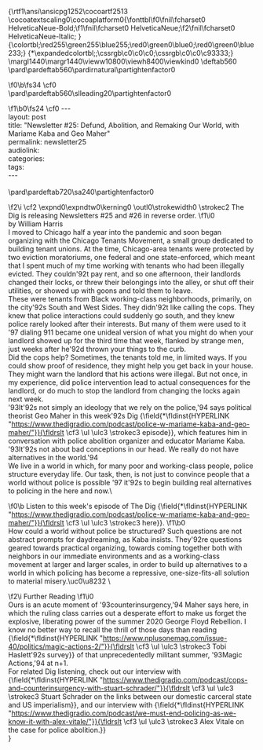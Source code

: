 {\rtf1\ansi\ansicpg1252\cocoartf2513
\cocoatextscaling0\cocoaplatform0{\fonttbl\f0\fnil\fcharset0 HelveticaNeue-Bold;\f1\fnil\fcharset0 HelveticaNeue;\f2\fnil\fcharset0 HelveticaNeue-Italic;
}
{\colortbl;\red255\green255\blue255;\red0\green0\blue0;\red0\green0\blue233;}
{\*\expandedcolortbl;;\cssrgb\c0\c0\c0;\cssrgb\c0\c0\c93333;}
\margl1440\margr1440\vieww10800\viewh8400\viewkind0
\deftab560
\pard\pardeftab560\pardirnatural\partightenfactor0

\f0\b\fs34 \cf0 \
\pard\pardeftab560\slleading20\partightenfactor0

\f1\b0\fs24 \cf0 ---\
layout: post\
title: "Newsletter #25: Defund, Abolition, and Remaking Our World, with Mariame Kaba and Geo Maher"\
permalink: newsletter25\
audiolink: \
categories: \
tags: \
---\
\
\pard\pardeftab720\sa240\partightenfactor0

\f2\i \cf2 \expnd0\expndtw0\kerning0
\outl0\strokewidth0 \strokec2 The Dig is releasing Newsletters #25 and #26 in reverse order.
\f1\i0 \
by William Harris\
I moved to Chicago half a year into the pandemic and soon began organizing with the Chicago Tenants Movement, a small group dedicated to building tenant unions. At the time, Chicago-area tenants were protected by two eviction moratoriums, one federal and one state-enforced, which meant that I spent much of my time working with tenants who had been illegally evicted. They couldn\'92t pay rent, and so one afternoon, their landlords changed their locks, or threw their belongings into the alley, or shut off their utilities, or showed up with goons and told them to leave.\
These were tenants from Black working-class neighborhoods, primarily, on the city\'92s South and West Sides. They didn\'92t like calling the cops. They knew that police interactions could suddenly go south, and they knew police rarely looked after their interests. But many of them were used to it \'97 dialing 911 became one unideal version of what you might do when your landlord showed up for the third time that week, flanked by strange men, just weeks after he\'92d thrown your things to the curb.\
Did the cops help? Sometimes, the tenants told me, in limited ways. If you could show proof of residence, they might help you get back in your house. They might warn the landlord that his actions were illegal. But not once, in my experience, did police intervention lead to actual consequences for the landlord, or do much to stop the landlord from changing the locks again next week.\
\'93It\'92s not simply an ideology that we rely on the police,\'94 says political theorist Geo Maher in this week\'92s Dig {\field{\*\fldinst{HYPERLINK "https://www.thedigradio.com/podcast/police-w-mariame-kaba-and-geo-maher/"}}{\fldrslt \cf3 \ul \ulc3 \strokec3 episode}}, which features him in conversation with police abolition organizer and educator Mariame Kaba. \'93It\'92s not about bad conceptions in our head. We really do not have alternatives in the world.\'94\
We live in a world in which, for many poor and working-class people, police structure everyday life. Our task, then, is not just to convince people that a world without police is possible \'97 it\'92s to begin building real alternatives to policing in the here and now.\

\f0\b Listen to this week's episode of The Dig {\field{\*\fldinst{HYPERLINK "https://www.thedigradio.com/podcast/police-w-mariame-kaba-and-geo-maher/"}}{\fldrslt \cf3 \ul \ulc3 \strokec3 here}}.
\f1\b0 \
How could a world without police be structured? Such questions are not abstract prompts for daydreaming, as Kaba insists. They\'92re questions geared towards practical organizing, towards coming together both with neighbors in our immediate environments and as a working-class movement at larger and larger scales, in order to build up alternatives to a world in which policing has become a repressive, one-size-fits-all solution to material misery.\uc0\u8232 \

\f2\i Further Reading
\f1\i0 \
Ours is an acute moment of \'93counterinsurgency,\'94 Maher says here, in which the ruling class carries out a desperate effort to make us forget the explosive, liberating power of the summer 2020 George Floyd Rebellion. I know no better way to recall the thrill of those days than reading {\field{\*\fldinst{HYPERLINK "https://www.nplusonemag.com/issue-40/politics/magic-actions-2/"}}{\fldrslt \cf3 \ul \ulc3 \strokec3 Tobi Haslett\'92s survey}} of that unprecedentedly militant summer, \'93Magic Actions,\'94 at n+1.\
For related Dig listening, check out our interview with {\field{\*\fldinst{HYPERLINK "https://www.thedigradio.com/podcast/cops-and-counterinsurgency-with-stuart-schrader/"}}{\fldrslt \cf3 \ul \ulc3 \strokec3 Stuart Schrader on the links between our domestic carceral state and US imperialism}}, and our interview with {\field{\*\fldinst{HYPERLINK "https://www.thedigradio.com/podcast/we-must-end-policing-as-we-know-it-with-alex-vitale/"}}{\fldrslt \cf3 \ul \ulc3 \strokec3 Alex Vitale on the case for police abolition.}}\
}